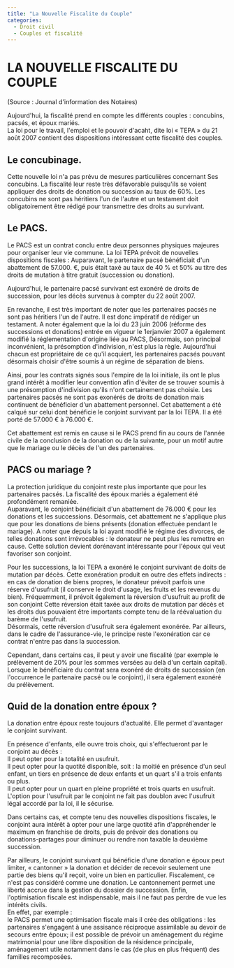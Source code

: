 ```yaml
---
title: "La Nouvelle Fiscalite du Couple"
categories:
  - Droit civil
  - Couples et fiscalité
---
```


# LA NOUVELLE FISCALITE DU COUPLE

(Source : Journal d'information des Notaires)

Aujourd'hui, la fiscalité prend en compte les différents couples : concubins, pacsés, et époux mariés.  
La loi pour le travail, l'emploi et le pouvoir d'acaht, dite loi « TEPA » du 21 août 2007 contient des dispositions intéressant cette fiscalité des couples.

## Le concubinage.

Cette nouvelle loi n'a pas prévu de mesures particulières concernant Ses concubins. La fiscalité leur reste très défavorable puisqu'ils se voient appliquer des droits de donation ou succession au taux de 60%. Les concubins ne sont pas héritiers l'un de l'autre et un testament doit obligatoirement être rédigé pour transmettre des droits au survivant.

## Le PACS.

Le PACS est un contrat conclu entre deux personnes physiques majeures pour organiser leur vie commune. La loi TEPA prévoit de nouvelles dispositions fiscales : Auparavant, le partenaire pacsé bénéficiait d'un abattement de 57.000. €, puis était taxé au taux de 40 % et 50% au titre des droits de mutation à titre gratuit (succession ou donation).  
  
Aujourd'hui, le partenaire pacsé survivant est exonéré de droits de succession, pour les décès survenus à compter du 22 août 2007.  
  
  
En revanche, il est très important de noter que les partenaires pacsés ne sont pas héritiers l'un de l'autre. Il est donc impératif de rédiger un testament. A noter également que la loi du 23 juin 2006 (réforme des successions et donations) entrée en vigueur le 1erjanvier 2007 a également modifié la réglementation d'origine liée au PACS, Désormais, son principal inconvénient, la présomption d'indivision, n'est plus la règle. Aujourd'hui chacun est propriétaire de ce qu'il acquiert, les partenaires pacsés pouvant désormais choisir d'être soumis à un régime de séparation de biens.  
  
Ainsi, pour les contrats signés sous l'empire de la loi initiale, ils ont le plus grand intérêt à modifier leur convention afin d'éviter de se trouver soumis à une présomption d'indivision qu'ils n'ont certainement pas choisie. Les partenaires pacsés ne sont pas exonérés de droits de donation mais continuent de bénéficier d'un abattement personnel. Cet abattement a été calqué sur celui dont bénéficie le conjoint survivant par la loi TEPA. Il a été porté de 57.000 € à 76.000 €.  
  
Cet abattement est remis en cause si le PACS prend fin au cours de l'année civile de la conclusion de la donation ou de la suivante, pour un motif autre que le mariage ou le décès de l'un des partenaires.

## PACS ou mariage ?

La protection juridique du conjoint reste plus importante que pour les partenaires pacsés. La fiscalité des époux mariés a également été profondément remaniée.  
Auparavant, le conjoint bénéficiait d'un abattement de 76.000 € pour les donations et les successions. Désormais, cet abattement ne s'applique plus que pour les donations de biens présents (donation effectuée pendant le mariage). A noter que depuis la loi ayant modifié le régime des divorces, de telles donations sont irrévocables : le donateur ne peut plus les remettre en cause. Cette solution devient dorénavant intéressante pour l'époux qui veut favoriser son conjoint.  
  
Pour les successions, la loi TEPA a exonéré le conjoint survivant de doits de mutation par décès. Cette exonération produit en outre des effets indirects : en cas de donation de biens propres, le donateur prévoit parfois une réserve d'usufruit (il conserve le droit d'usage, les fruits et les revenus du bien). Fréquemment, il prévoit également la réversion d'usufruit au profit de son conjoint Cette réversion était taxée aux droits de mutation par décès et les droits dus pouvaient être importants compte tenu de la réévaluation du barème de l'usufruit.  
Désormais, cette réversion d'usufruit sera également exonérée. Par ailleurs, dans le cadre de l'assurance-vie, le principe reste l'exonération car ce contrat n'entre pas dans la succession.  
  
Cependant, dans certains cas, il peut y avoir une fiscalité (par exemple le prélèvement de 20% pour les sommes versées au delà d'un certain capital). Lorsque le bénéficiaire du contrat sera exonéré de droits de succession (en l'occurrence le partenaire pacsé ou le conjoint), il sera également exonéré du prélèvement.

## Quid de la donation entre époux ?

La donation entre époux reste toujours d'actualité. Elle permet d'avantager le conjoint survivant.  
  
En présence d'enfants, elle ouvre trois choix, qui s'effectueront par le conjoint au décès :  
Il peut opter pour la totalité en usufruit.  
Il peut opter pour la quotité disponible, soit : la moitié en présence d'un seul enfant, un tiers en présence de deux enfants et un quart s'il a trois enfants ou plus.  
Il peut opter pour un quart en pleine propriété et trois quarts en usufruit. L'option pour l'usufruit par le conjoint ne fait pas doublon avec l'usufruit légal accordé par la loi, il le sécurise.  
  
Dans certains cas, et compte tenu des nouvelles dispositions fiscales, le conjoint aura intérêt à opter pour une large quotité afin d'appréhender le maximum en franchise de droits, puis de prévoir des donations ou donations-partages pour diminuer ou rendre non taxable la deuxième succession.  
  
Par ailleurs, le conjoint survivant qui bénéficie d'une donation e époux peut limiter, « cantonner » la donation et décider de recevoir seulement une partie des biens qu'il reçoit, voire un bien en particulier. Fiscalement, ce n'est pas considéré comme une donation. Le cantonnement permet une liberté accrue dans la gestion du dossier de succession. Enfin, l'optimisation fiscale est indispensable, mais il ne faut pas perdre de vue les intérêts civils.  
En effet, par exemple :  
le PACS permet une optimisation fiscale mais il crée des obligations : les partenaires s'engagent à une assisance réciproque assimilable au devoir de secours entre époux; il est possible de prévoir un aménagement du régime matrimonial pour une libre disposition de la résidence principale, aménagement utile notamment dans le cas (de plus en plus fréquent) des familles recomposées.
